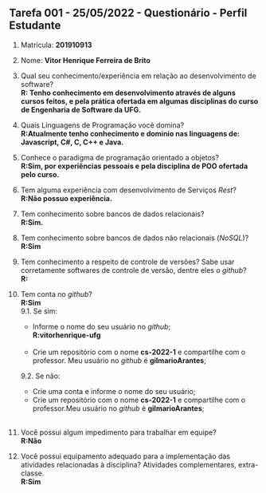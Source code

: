 ## Tarefa 001 - 25/05/2022 - Questionário - Perfil Estudante

1. Matrícula: **201910913**
2. Nome: **Vitor Henrique Ferreira de Brito**

3. Qual seu conhecimento/experiência em relação ao desenvolvimento de software?<br>
  **R: Tenho conhecimento em desenvolvimento através de alguns cursos feitos, e pela prática ofertada em algumas disciplinas do curso de Engenharia de Software da UFG.**<br>

4. Quais Linguagens de Programação você domina?<br>
**R:Atualmente tenho conhecimento e dominio nas linguagens de: Javascript, C#, C, C++ e Java.**<br>

5. Conhece o paradigma de programação orientado a objetos?<br>
**R:Sim, por experiências pessoais e pela disciplina de POO ofertada pelo curso.**<br>

6. Tem alguma experiência com desenvolvimento de Serviços _Rest_?<br>
**R:Não possuo experiência.**<br>

7. Tem conhecimento sobre bancos de dados relacionais?<br>
**R:Sim.**<br>

8. Tem conhecimento sobre bancos de dados não relacionais (_NoSQL_)?<br>
**R:Sim**<br>

9. Tem conhecimento a respeito de controle de versões? Sabe usar corretamente softwares de controle de versão, dentre eles o _github_?<br>
**R:**<br>

10. Tem conta no _github_?<br>
**R:Sim**<br>
  9.1.  Se sim:
      * Informe o nome do seu usuário no _github_;<br>
        **R:vitorhenrique-ufg**<br><br>
      * Crie um repositório com o nome **cs-2022-1** e compartilhe com o professor. Meu usuário no _github_ é **gilmarioArantes**;

      9.2.  Se não:
      *  Crie uma conta e informe o nome do seu usuário;
      *  Crie um repositório com o nome **cs-2022-1** e compartilhe com o professor.Meu usuário no _github_ é **gilmarioArantes**;<br><br>

10. Você possui algum impedimento para trabalhar em equipe?<br>
  **R:Não**
11. Você possui equipamento adequado para a implementação das atividades relacionadas à disciplina? Atividades complementares, extra-classe.<br>
  **R:Sim**
